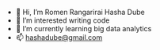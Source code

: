 - 👋 Hi, I’m Romen Rangarirai Hasha Dube
- 👀 I’m interested writing code
- 🌱 I’m currently learning big data analytics
- 📫 hashadube@gmail.com

